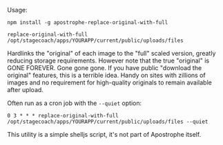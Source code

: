 Usage:

```
npm install -g apostrophe-replace-original-with-full

replace-original-with-full /opt/stagecoach/apps/YOURAPP/current/public/uploads/files
```

Hardlinks the "original" of each image to the "full" scaled version,
greatly reducing storage requirements. However note that the true
"original" is GONE FOREVER. Gone gone gone. If you have public
"download the original" features, this is a terrible idea. Handy
on sites with zillions of images and no requirement for high-quality
originals to remain available after upload.

Often run as a cron job with the `--quiet` option:

```
0 3 * * * replace-original-with-full /opt/stagecoach/apps/YOURAPP/current/public/uploads/files --quiet
```

This utility is a simple shelljs script, it's not part of Apostrophe itself.

